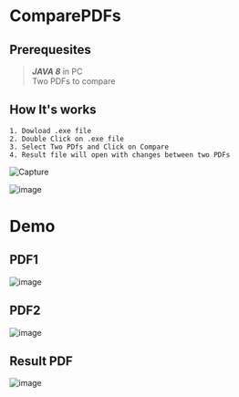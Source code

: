 # ComparePDFs

##  Prerequesites 

  > ***JAVA 8*** in PC <br>
  > Two PDFs to compare

## How It's works

    1. Dowload .exe file
    2. Double Click on .exe file
    3. Select Two PDfs and Click on Compare
    4. Result file will open with changes between two PDFs
    
![Capture](https://user-images.githubusercontent.com/70100253/194429893-b4d86aeb-365a-432c-bcdc-581b70ba2d7c.PNG)

![image](https://user-images.githubusercontent.com/70100253/194430004-b8ef4bad-ee44-4430-b0ee-8541b4f154f4.png)

# Demo 

## PDF1

![image](https://user-images.githubusercontent.com/70100253/194430288-f91ab437-c21a-47a0-bb9a-8c639caefcbe.png)


## PDF2

![image](https://user-images.githubusercontent.com/70100253/194430359-ee45eda5-8ba6-44b3-bc45-410dbda3951d.png)


## Result PDF 

![image](https://user-images.githubusercontent.com/70100253/194430148-36afb13f-4ed8-40a8-b940-70830a67fdf8.png)
